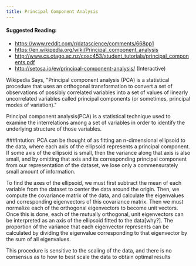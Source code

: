 ```yaml
---
title: Principal Component Analysis
---
```

#### Suggested Reading:
<!-- Please add any articles you think might be helpful to read before writing the article -->

- https://www.reddit.com/r/datascience/comments/668pp1
- https://en.wikipedia.org/wiki/Principal_component_analysis
- http://www.cs.otago.ac.nz/cosc453/student_tutorials/principal_components.pdf
- http://setosa.io/ev/principal-component-analysis/ (Interactive)

Wikipedia Says, "Principal component analysis (PCA) is a statistical procedure that uses an orthogonal transformation to convert a set of observations of possibly correlated variables into a set of values of linearly uncorrelated variables called principal components (or sometimes, principal modes of variation)."

Principal component analysis(PCA) is a statistical technique used to examine the interrelations among a set of variables in order to identify the underlying structure of those variables.

###Intution:
PCA can be thought of as fitting an n-dimensional ellipsoid to the data, where each axis of the ellipsoid represents a principal component. If some axis of the ellipsoid is small, then the variance along that axis is also small, and by omitting that axis and its corresponding principal component from our representation of the dataset, we lose only a commensurately small amount of information.

To find the axes of the ellipsoid, we must first subtract the mean of each variable from the dataset to center the data around the origin. Then, we compute the covariance matrix of the data, and calculate the eigenvalues and corresponding eigenvectors of this covariance matrix. Then we must normalize each of the orthogonal eigenvectors to become unit vectors. Once this is done, each of the mutually orthogonal, unit eigenvectors can be interpreted as an axis of the ellipsoid fitted to the data[why?]. The proportion of the variance that each eigenvector represents can be calculated by dividing the eigenvalue corresponding to that eigenvector by the sum of all eigenvalues.

This procedure is sensitive to the scaling of the data, and there is no consensus as to how to best scale the data to obtain optimal results
